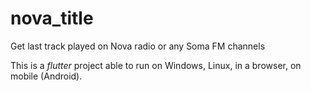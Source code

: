 # nova_title

Get last track played on Nova radio or any Soma FM channels

This is a *flutter* project able to run on Windows, Linux, in a browser, on mobile (Android).
